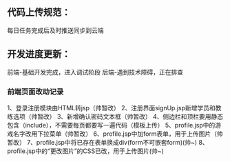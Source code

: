 ## 代码上传规范：
每日任务完成后及时推送同步到云端

## 开发进度更新：
前端-基础开发完成，进入调试阶段
后端-遇到技术障碍，正在排查

### 前端页面改动记录
1、登录注册模块由HTML转jsp（帅暂改）
2、注册界面signUp.jsp新增学员和教练选项（帅暂改）
3、新增确认密码文本框（帅暂改）
4、侧边栏和顶栏要用静态包含（include），不需要每页都要写一遍代码（模板上传）
5、profile.jsp中的游戏名字改用下拉菜单（帅暂改）
6、profile.jsp中加form表单，用于上传图片（帅暂改）
7、profile.jsp中将已存在表单换成div(form不可嵌套form)(帅~)
8、profile.jsp中的“更改图片”的CSS已改，用于上传图片(帅~)
